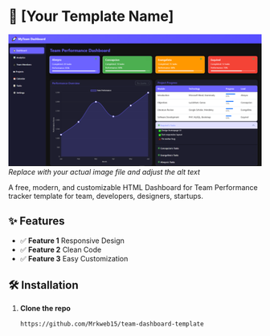 # 🚀 [Your Template Name]  

![Template Preview](image/DASHBOARD.png) *Replace with your actual image file and adjust the alt text*  

A free, modern, and customizable HTML Dashboard for Team Performance tracker template for team, developers, designers, startups.  

## ✨ Features  
- ✅ **Feature 1** Responsive Design
- ✅ **Feature 2** Clean Code
- ✅ **Feature 3** Easy Customization 

## 🛠️ Installation  
1. **Clone the repo**  
   ```bash
   https://github.com/Mrkweb15/team-dashboard-template

